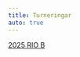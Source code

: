 ```yaml
---
title: Turneringar
auto: true
---
```


[2025 RIO B](https://christernilsson.github.io/2025/013-Berger/?TITLE=RIO+2025+B&GAMES=2&ROUNDS=4&SORT=1&ONE=1&BALANCE=1&p=1621+Jouko+Liistamo&p=1700+Christer+Nilsson&p=1600+Roland+Eriksson&p=1773+Per+Eriksson&p=1570+Per+Hamnström&p=1676+Onni+Aikio&p=1504+Thomas+Paulin&p=1598+Helge+Bergström&p=1666+Abbas+Razavi)